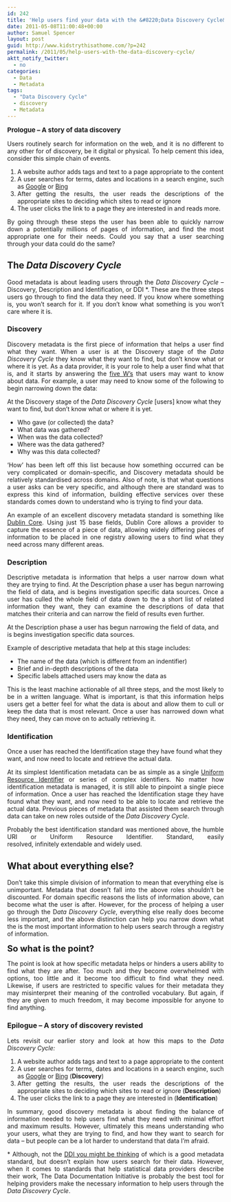 ```yaml
---
id: 242
title: 'Help users find your data with the &#8220;Data Discovery Cycle&#8221;'
date: 2011-05-08T11:00:48+00:00
author: Samuel Spencer
layout: post
guid: http://www.kidstrythisathome.com/?p=242
permalink: /2011/05/help-users-with-the-data-discovery-cycle/
aktt_notify_twitter:
  - no
categories:
  - Data
  - Metadata
tags:
  - "Data Discovery Cycle"
  - discovery
  - Metadata
---
```

<p style="text-align: justify;">
  <span style="font-size: 15px; font-weight: bold;">Prologue &#8211; A story of data discovery</span>
</p>

<p style="text-align: justify;">
  Users routinely search for information on the web, and it is no different to any other for of discovery, be it digital or physical. To help cement this idea, consider this simple chain of events.
</p>

<ol style="text-align: justify;">
  <li>
    A website author adds tags and text to a page appropriate to the content
  </li>
  <li>
    A user searches for terms, dates and locations in a search engine, such as <a title="Google" href="http://www.google.com">Google</a> or <a href="http://www.bing.com">Bing</a>
  </li>
  <li>
    After getting the results, the user reads the descriptions of the appropriate sites to deciding which sites to read or ignore
  </li>
  <li>
    The user clicks the link to a page they are interested in and reads more.
  </li>
</ol>

<p style="text-align: justify;">
  By going through these steps the user has been able to quickly narrow down a potentially millions of pages of information, and find the most appropriate one for their needs. Could you say that a user searching through your data could do the same?
</p>

<h2 style="text-align: justify;">
  The <em>Data Discovery Cycle</em>
</h2>

<p style="text-align: justify;">
  Good metadata is about leading users through the <em>Data Discovery Cycle</em><em> </em> &#8211; Discovery, Description and Identification, or DDI *. These are the three steps users go through to find the data they need. If you know where something is, you won&#8217;t search for it. If you don&#8217;t know what something is you won&#8217;t care where it is.
</p>

<h3 style="text-align: justify;">
  Discovery
</h3>

<p style="text-align: justify;">
  Discovery metadata is the first piece of information that helps a user find what they want. When a user is at the Discovery stage of the <em>Data Discovery Cycle</em> they know what they want to find, but don&#8217;t know what or where it is yet. As a data provider, it is your role to help a user find what that is, and it starts by answering the <a title="The 5 W's" href="http://en.wikipedia.org/wiki/Five_Ws">five W&#8217;s</a> that users may want to know about data. For example, a user may need to know some of the following to begin narrowing down the data:
</p>

<div class="simplePullQuote">
  <p>
    At the Discovery stage of the <em>Data Discovery Cycle</em> [users] know what they want to find, but don&#8217;t know what or where it is yet.
  </p>
</div>

<ul style="text-align: justify;">
  <li>
    Who gave (or collected) the data?
  </li>
  <li>
    What data was gathered?
  </li>
  <li>
    When was the data collected?
  </li>
  <li>
    Where was the data gathered?
  </li>
  <li>
    Why was this data collected?
  </li>
</ul>

<p style="text-align: justify;">
  &#8216;How&#8217; has been left off this list because how something occurred can be very complicated or domain-specific, and Discovery metadata should be relatively standardised across domains. Also of note, is that what questions a user asks can be very specific, and although there are standard was to express this kind of information, building effective services over these standards comes down to understand who is trying to find your data.
</p>

<p style="text-align: justify;">
  An example of an excellent discovery metadata standard is something like <a title="Dublin Core - Wikipedia" href="http://en.wikipedia.org/wiki/Dublin_Core">Dublin Core</a>. Using just 15 base fields, Dublin Core allows a provider to capture the essence of a piece of data, allowing widely differing pieces of information to be placed in one registry allowing users to find what they need across many different areas.
</p>

<h3 style="text-align: justify;">
  Description
</h3>

<p style="text-align: justify;">
  Descriptive metadata is information that helps a user narrow down what they are trying to find. At the Description phase a user has begun narrowing the field of data, and is begins investigation specific data sources. Once a user has culled the whole field of data down to the a short list of related information they want, they can examine the descriptions of data that matches their criteria and can narrow the field of results even further.
</p>

<p style="text-align: justify;">
  <div class="simplePullQuote">
    <p>
      At the Description phase a user has begun narrowing the field of data, and is begins investigation specific data sources.
    </p>
  </div>
</p>

<p style="text-align: justify;">
  Example of descriptive metadata that help at this stage includes:
</p>

<ul style="text-align: justify;">
  <li>
    The name of the data (which is different from an indentifier)
  </li>
  <li>
    Brief and in-depth descriptions of the data
  </li>
  <li>
    Specific labels attached users may know the data as
  </li>
</ul>

<p style="text-align: justify;">
  This is the least machine actionable of all three steps, and the most likely to be in a written language. What is important, is that this information helps users get a better feel for what the data is about and allow them to cull or keep the data that is most relevant. Once a user has narrowed down what they need, they can move on to actually retrieving it.
</p>

<h3 style="text-align: justify;">
  Identification
</h3>

<div class="simplePullQuote">
  <p>
    Once a user has reached the Identification stage they have found what they want, and now need to locate and retrieve the actual data.
  </p>
</div>

<p style="text-align: justify;">
  At its simplest Identification metadata can be as simple as a single <a title="Uniform Resource Identifier - Wikipedia" href="http://en.wikipedia.org/wiki/Uniform_Resource_Identifier">Uniform Resource Identifier</a> or series of complex identifiers. No matter how identification metadata is managed, it is still able to pinpoint a single piece of information. Once a user has reached the Identification stage they have found what they want, and now need to be able to locate and retrieve the actual data. Previous pieces of metadata that assisted them search through data can take on new roles outside of the <em>Data Discovery Cycle</em>.
</p>

<p style="text-align: justify;">
  Probably the best identification standard was mentioned above, the humble URI or Uniform Resource Identifier. Standard, easily resolved, infinitely extendable and widely used.
</p>

<h2 style="text-align: justify;">
  What about everything else?
</h2>

<p style="text-align: justify;">
  Don&#8217;t take this simple division of information to mean that everything else is unimportant. Metadata that doesn&#8217;t fall into the above roles shouldn&#8217;t be discounted. For domain specific reasons the lists of information above, can become what the user is after. However, for the process of helping a user go through the D<em>ata Discovery Cycle</em>, everything else really does become less important, and the above distinction can help you narrow down what the is the most important information to help users search through a registry of information.
</p>

<p style="text-align: justify;">
  <span style="font-size: 20px; font-weight: bold;"><strong>So what is the point?</strong></span>
</p>

<p style="text-align: justify;">
  The point is look at how specific metadata helps or hinders a users ability to find what they are after. Too much and they become overwhelmed with options, too little and it become too difficult to find what they need. Likewise, if users are restricted to specific values for their metadata they may misinterpret their meaning of the controlled vocabulary. But again, if they are given to much freedom, it may become impossible for anyone to find anything.
</p>

<h3 style="text-align: justify;">
  Epilogue &#8211; A story of discovery revisted
</h3>

<p style="text-align: justify;">
  Lets revisit our earlier story and look at how this maps to the <em>Data Discovery Cycle:</em>
</p>

<ol style="text-align: justify;">
  <li>
    A website author adds tags and text to a page appropriate to the content
  </li>
  <li>
    A user searches for terms, dates and locations in a search engine, such as <a title="Google" href="http://www.google.com">Google</a> or <a href="http://www.bing.com">Bing</a> (<strong>Discovery</strong>)
  </li>
  <li>
    After getting the results, the user reads the descriptions of the appropriate sites to deciding which sites to read or ignore (<strong>Description</strong>)
  </li>
  <li>
    The user clicks the link to a page they are interested in (<strong>Identification</strong>)
  </li>
</ol>

<p style="text-align: justify;">
  In summary, good discovery metadata is about finding the balance of information needed to help users find what they need with minimal effort and maximum results. However, ultimately this means understanding who your users, what they are trying to find, and how they want to search for data &#8211; but people can be a lot harder to understand that data I&#8217;m afraid.
</p>

<p style="text-align: justify;">
  * Although, not the <a title="DDI Alliance" href="http://www.ddialliance.org">DDI you might be thinking</a> of which is a good metadata standard, but doesn&#8217;t explain how users search for their data. However, when it comes to standards that help statistical data providers describe their work, The Data Documentation Initiative is probably the best tool for helping providers make the necessary information to help users through the <em>Data Discovery Cycle</em>.
</p>